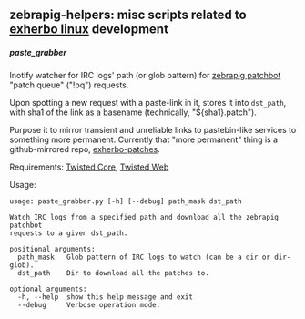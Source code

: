 zebrapig-helpers: misc scripts related to [exherbo linux](http://exherbo.org/) development
--------------------

##### paste_grabber

Inotify watcher for IRC logs' path (or glob pattern) for [zebrapig
patchbot](http://exherbo.org/docs/patchbot.html) "patch queue" ("!pq") requests.

Upon spotting a new request with a paste-link in it, stores it into `dst_path`,
with sha1 of the link as a basename (technically, "${sha1}.patch").

Purpose it to mirror transient and unreliable links to pastebin-like services to
something more permanent. Currently that "more permanent" thing is a
github-mirrored repo,
[exherbo-patches](https://github.com/mk-fg/exherbo-patches).

Requirements: [Twisted
Core](https://pypi.python.org/pypi/Twisted%20Core/12.0.0), [Twisted
Web](https://pypi.python.org/pypi/Twisted%20Web/12.0.0)

Usage:

	usage: paste_grabber.py [-h] [--debug] path_mask dst_path

	Watch IRC logs from a specified path and download all the zebrapig patchbot
	requests to a given dst_path.

	positional arguments:
	  path_mask   Glob pattern of IRC logs to watch (can be a dir or dir-glob).
	  dst_path    Dir to download all the patches to.

	optional arguments:
	  -h, --help  show this help message and exit
	  --debug     Verbose operation mode.
